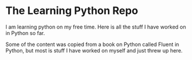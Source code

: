 # The Learning Python Repo

I am learning python on my free time. Here is all the stuff I have worked on in Python so far.

Some of the content was copied from a book on Python called Fluent in Python, but most is stuff I have worked on myself and just threw up here.
